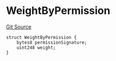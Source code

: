 # WeightByPermission
[Git Source](https://github.com/llama-community/vertex-v1/blob/2b4c40ed6cdda43993291a41c7d34f36f381c58a/src/utils/Structs.sol)


```solidity
struct WeightByPermission {
    bytes8 permissionSignature;
    uint248 weight;
}
```

